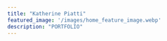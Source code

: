 ```yaml
---
title: "Katherine Piatti"
featured_image: '/images/home_feature_image.webp'
description: "PORTFOLIO"
---
```

